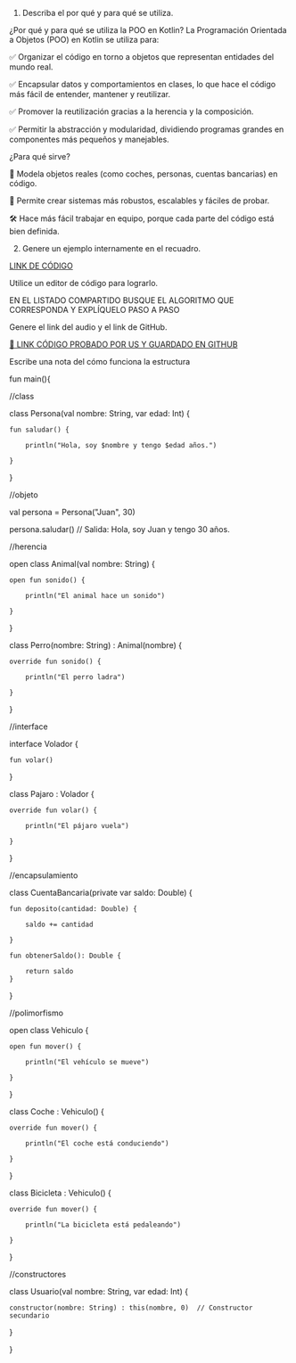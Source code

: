 1. Describa el por qué y para qué se utiliza.

¿Por qué y para qué se utiliza la POO en Kotlin?
La Programación Orientada a Objetos (POO) en Kotlin se utiliza para:

✅ Organizar el código en torno a objetos que representan entidades del mundo real.

✅ Encapsular datos y comportamientos en clases, lo que hace el código más fácil de entender, mantener y reutilizar.

✅ Promover la reutilización gracias a la herencia y la composición.

✅ Permitir la abstracción y modularidad, dividiendo programas grandes en componentes más pequeños y manejables.

¿Para qué sirve?

🔧 Modela objetos reales (como coches, personas, cuentas bancarias) en código.

🚀 Permite crear sistemas más robustos, escalables y fáciles de probar.

🛠️ Hace más fácil trabajar en equipo, porque cada parte del código está bien definida.

2. Genere un ejemplo internamente en el recuadro.

[LINK DE CÓDIGO](https://pl.kotl.in/nzXKe3Cyw)

Utilice un editor de código para lograrlo.

EN EL LISTADO COMPARTIDO BUSQUE EL ALGORITMO QUE CORRESPONDA Y EXPLÍQUELO PASO A PASO

Genere el link del audio y el link de GitHub.

[🔗 LINK CÓDIGO PROBADO POR US Y GUARDADO EN GITHUB](https://github.com/tu-usuario/tu-repo)

Escribe una nota del cómo funciona la estructura

fun main(){

//class

class Persona(val nombre: String, var edad: Int) {

    fun saludar() {
    
        println("Hola, soy $nombre y tengo $edad años.")
        
    }
    
}

//objeto

val persona = Persona("Juan", 30)

persona.saludar()  // Salida: Hola, soy Juan y tengo 30 años.

//herencia

open class Animal(val nombre: String) {

    open fun sonido() {
    
        println("El animal hace un sonido")
        
    }
    
}

class Perro(nombre: String) : Animal(nombre) {

    override fun sonido() {
    
        println("El perro ladra")
        
    }
    
}

//interface

interface Volador {

    fun volar()
    
}

class Pajaro : Volador {

    override fun volar() {
    
        println("El pájaro vuela")
        
    }
    
}

//encapsulamiento

class CuentaBancaria(private var saldo: Double) {

    fun deposito(cantidad: Double) {
    
        saldo += cantidad

    }

    fun obtenerSaldo(): Double {
    
        return saldo
    }
    
}

//polimorfismo

open class Vehiculo {

    open fun mover() {
    
        println("El vehículo se mueve")
        
    }
    
}

class Coche : Vehiculo() {

    override fun mover() {
    
        println("El coche está conduciendo")
        
    }
    
}

class Bicicleta : Vehiculo() {

    override fun mover() {
    
        println("La bicicleta está pedaleando")
        
    }
    
}

//constructores

class Usuario(val nombre: String, var edad: Int) {

    constructor(nombre: String) : this(nombre, 0)  // Constructor secundario
    
}

}
